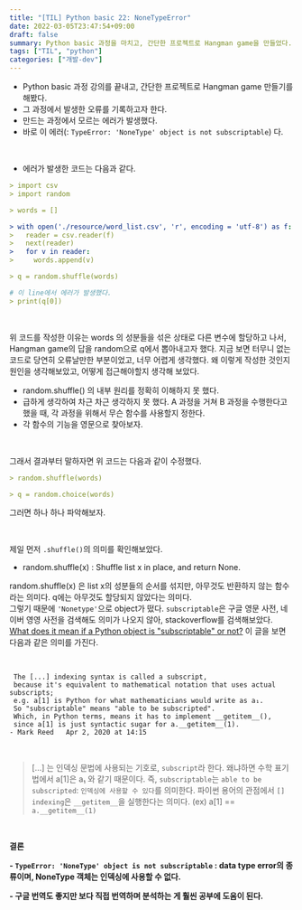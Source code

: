 ```yaml
---
title: "[TIL] Python basic 22: NoneTypeError"
date: 2022-03-05T23:47:54+09:00
draft: false
summary: Python basic 과정을 마치고, 간단한 프로젝트로 Hangman game을 만들었다. 그 과정에서 NoneTypeError가 발생했다. 'TypeError:'NoneType' object is not subscriptable' 에 대해 알아보자.
tags: ["TIL", "python"]
categories: ["개발-dev"]
---
```


- Python basic 과정 강의를 끝내고, 간단한 프로젝트로 Hangman game 만들기를 해봤다.
- 그 과정에서 발생한 오류를 기록하고자 한다.
- 만드는 과정에서 모르는 에러가 발생했다.
- 바로 이 에러(: `TypeError: 'NoneType' object is not subscriptable`) 다.

<br>

- 에러가 발생한 코드는 다음과 같다.

```yml
> import csv
> import random

> words = []

> with open('./resource/word_list.csv', 'r', encoding = 'utf-8') as f:
>   reader = csv.reader(f)
>   next(reader)
>   for v in reader:
>     words.append(v)

> q = random.shuffle(words)

# 이 line에서 에러가 발생했다.
> print(q[0])
```

<br>

위 코드를 작성한 이유는 words 의 성분들을 섞은 상태로 다른 변수에 할당하고 나서, Hangman game의 답을 random으로 q에서 뽑아내고자 했다. 지금 보면 터무니 없는 코드로 당연히 오류날만한 부분이었고, 너무 어렵게 생각했다. 왜 이렇게 작성한 것인지 원인을 생각해보았고, 어떻게 접근해야할지 생각해 보았다.

- random.shuffle() 의 내부 원리를 정확히 이해하지 못 했다.
- 급하게 생각하여 차근 차근 생각하지 못 했다. A 과정을 거쳐 B 과정을 수행한다고 했을 때, 각 과정을 위해서 무슨 함수를 사용할지 정한다.
- 각 함수의 기능을 영문으로 찾아보자.

<br>

그래서 결과부터 말하자면 위 코드는 다음과 같이 수정했다.

```yml
> random.shuffle(words)

> q = random.choice(words)

```

그러면 하나 하나 파악해보자.

<br>

제일 먼저 `.shuffle()`의 의미를 확인해보았다.

- random.shuffle(x) : Shuffle list x in place, and return None.

random.shuffle(x) 은 list x의 성분들의 순서를 섞지만, 아무것도 반환하지 않는 함수라는 의미다. q에는 아무것도 할당되지 않았다는 의미다.  
그렇기 때문에 `'Nonetype'`으로 object가 떴다. `subscriptable`은 구글 영문 사전, 네이버 영영 사전을 검색해도 의미가 나오지 않아, stackoverflow를 검색해보았다. [What does it mean if a Python object is "subscriptable" or not?](https://stackoverflow.com/questions/216972/what-does-it-mean-if-a-python-object-is-subscriptable-or-not) 이 글을 보면 다음과 같은 의미를 가진다.

<br>

```
 The [...] indexing syntax is called a subscript,
 because it's equivalent to mathematical notation that uses actual subscripts;
 e.g. a[1] is Python for what mathematicians would write as a₁.
 So "subscriptable" means "able to be subscripted".
 Which, in Python terms, means it has to implement __getitem__(),
 since a[1] is just syntactic sugar for a.__getitem__(1).
- Mark Reed   Apr 2, 2020 at 14:15

```

<br>

> [...] 는 인덱싱 문법에 사용되는 기호로, `subscript`라 한다. 왜냐하면 수학 표기법에서 a[1]은 a₁ 와 같기 때문이다. 즉, `subscriptable`는 `able to be subscripted`: `인덱싱에 사용할 수 있다`를 의미한다.
> 파이썬 용어의 관점에서 `[] indexing`은 `__getitem__`을 실행한다는 의미다. (ex) a[1] == `a.__getitem__(1)`

<br>

**결론**

**- `TypeError: 'NoneType' object is not subscriptable` : data type error의 종류이며, NoneType 객체는 인덱싱에 사용할 수 없다.**

**- 구글 번역도 좋지만 보다 직접 번역하며 분석하는 게 훨씬 공부에 도움이 된다.**
